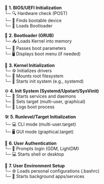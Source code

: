 🔌 **1. BIOS/UEFI Initialization**  
   └─ 🔍 Hardware check (POST)  
   └─ 📍 Finds bootable device  
   └─ 🚀 Loads Bootloader  

🏁 **2. Bootloader (GRUB)**  
   └─ 📥 Loads Kernel into memory  
   └─ 📜 Passes boot parameters  
   └─ 🖥️ Displays boot menu (if needed)  

🧠 **3. Kernel Initialization**  
   └─ ⚙️ Initializes drivers  
   └─ 📂 Mounts root filesystem  
   └─ 🚦 Starts init system (e.g., systemd)  

⚙️ **4. Init System (Systemd/Upstart/SysVinit)**  
   └─ 🔄 Starts services and daemons  
   └─ 🎯 Sets target (multi-user, graphical)  
   └─ 📝 Logs boot process  

🛠️ **5. Runlevel/Target Initialization**  
   └─ 💻 CLI mode (multi-user.target)  
   └─ 🖥️ GUI mode (graphical.target)  

👤 **6. User Authentication**  
   └─ 🔑 Prompts login (GDM, LightDM)  
   └─ 💻 Starts shell or desktop  

📂 **7. User Environment Setup**  
   └─ ⚙️ Loads personal configurations (.bashrc)  
   └─ 📡 Starts background apps/services  
